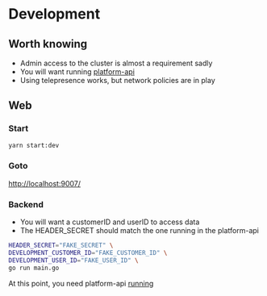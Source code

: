 # Development

## Worth knowing

- Admin access to the cluster is almost a requirement sadly
- You will want  running [platform-api](https://github.com/dolittle-entropy/platform-api/)
- Using telepresence works, but network policies are in play

## Web

### Start

```sh
yarn start:dev
```

### Goto

[http://localhost:9007/](http://localhost:9007/)

### Backend

- You will want a customerID and userID to access data
- The HEADER_SECRET should match the one running in the platform-api

```sh
HEADER_SECRET="FAKE_SECRET" \
DEVELOPMENT_CUSTOMER_ID="FAKE_CUSTOMER_ID" \
DEVELOPMENT_USER_ID="FAKE_USER_ID" \
go run main.go
```

At this point, you need platform-api [running](https://github.com/dolittle-entropy/platform-api/tree/main/docs)
